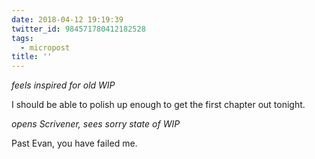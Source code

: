 ```yaml
---
date: 2018-04-12 19:19:39
twitter_id: 984571780412182528
tags:
  - micropost
title: ''
---
```


*feels inspired for old WIP*

I should be able to polish up enough to get the first chapter out tonight.

*opens Scrivener, sees sorry state of WIP*

Past Evan, you have failed me.
